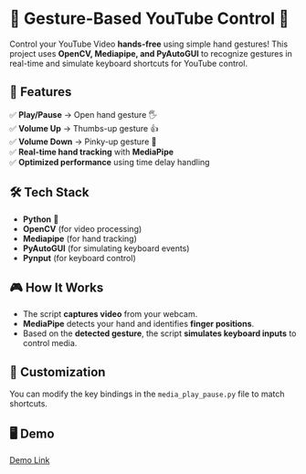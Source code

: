 # 🎵 Gesture-Based YouTube Control 🎥  

Control your YouTube Video **hands-free** using simple hand gestures! This project uses **OpenCV, Mediapipe, and PyAutoGUI** to recognize gestures in real-time and simulate keyboard shortcuts for YouTube control.

## 📌 Features  
✅ **Play/Pause** → Open hand gesture 🖐️  
✅ **Volume Up** → Thumbs-up gesture 👍  
✅ **Volume Down** → Pinky-up gesture 🤙  
✅ **Real-time hand tracking** with **MediaPipe**  
✅ **Optimized performance** using time delay handling  

## 🛠️ Tech Stack  
- **Python** 🐍  
- **OpenCV** (for video processing)  
- **Mediapipe** (for hand tracking)  
- **PyAutoGUI** (for simulating keyboard events)  
- **Pynput** (for keyboard control)  

## 🎮 How It Works  
- The script **captures video** from your webcam.  
- **MediaPipe** detects your hand and identifies **finger positions**.  
- Based on the **detected gesture**, the script **simulates keyboard inputs** to control media.  

## 🔧 Customization  
You can modify the key bindings in the `media_play_pause.py` file to match shortcuts.  

## 🖥️ Demo  
[Demo Link](https://www.linkedin.com/posts/arun-sadalgekar_gesturecontrol-python-opencv-activity-7313633573629009920-F1dB)
 


